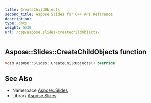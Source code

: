 ```yaml
---
title: CreateChildObjects
second_title: Aspose.Slides for C++ API Reference
description: 
type: docs
weight: 5539
url: /cpp/aspose.slides/createchildobjects/
---
```

## Aspose::Slides::CreateChildObjects function




```cpp
void Aspose::Slides::CreateChildObjects() override
```

## See Also

* Namespace [Aspose::Slides](../)
* Library [Aspose.Slides](../../)
